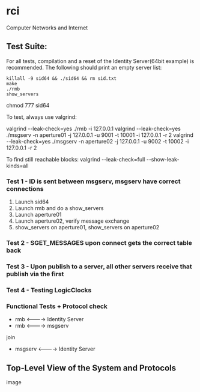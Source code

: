 rci
=========

Computer Networks and Internet

## Test Suite:

For all tests, compilation and a reset of the Identity Server(64bit example) is recommended. The following should print an empty server list:

```
killall -9 sid64 && ./sid64 && rm sid.txt
make
./rmb
show_servers
```

chmod 777 sid64

To test, always use valgrind:

valgrind --leak-check=yes ./rmb -i 127.0.0.1
valgrind --leak-check=yes ./msgserv -n aperture01 -j 127.0.0.1 -u 9001 -t 10001 -i 127.0.0.1 -r 2
valgrind --leak-check=yes ./msgserv -n aperture02 -j 127.0.0.1 -u 9002 -t 10002 -i 127.0.0.1 -r 2

To find still reachable blocks:
valgrind --leak-check=full --show-leak-kinds=all

### Test 1 - ID is sent between msgserv, msgserv have correct connections

1. Launch sid64
2. Launch rmb and do a show_servers
3. Launch aperture01
4. Launch aperture02, verify message exchange
5. show_servers on aperture01, show_servers on aperture02

### Test 2 - SGET_MESSAGES upon connect gets the correct table back


### Test 3 - Upon publish to a server, all other servers receive that publish via the first


### Test 4 - Testing LogicClocks


### Functional Tests + Protocol check

* rmb <----> Identity Server
* rmb <----> msgserv

join


* msgserv <----> Identity Server

## Top-Level View of the System and Protocols

image